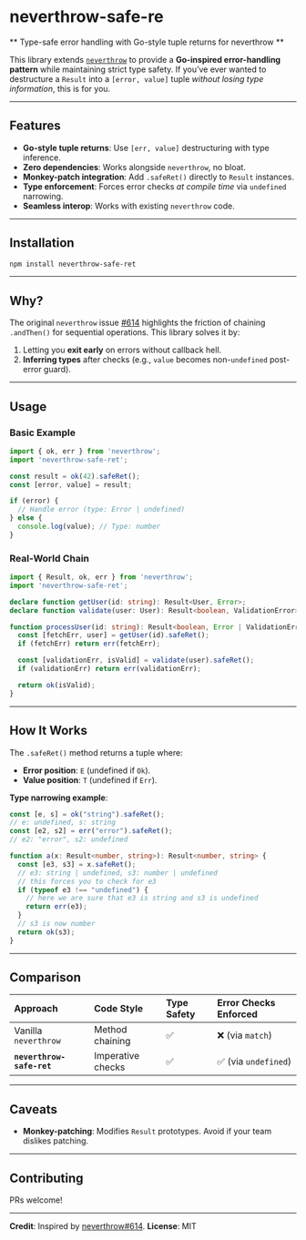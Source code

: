 # neverthrow-safe-re
** Type-safe error handling with Go-style tuple returns for neverthrow **

This library extends [`neverthrow`](https://github.com/supermacro/neverthrow) to provide a **Go-inspired error-handling pattern** while maintaining strict type safety. If you’ve ever wanted to destructure a `Result` into a `[error, value]` tuple *without losing type information*, this is for you.

---

## **Features**

- **Go-style tuple returns**: Use `[err, value]` destructuring with type inference.
- **Zero dependencies**: Works alongside `neverthrow`, no bloat.
- **Monkey-patch integration**: Add `.safeRet()` directly to `Result` instances.
- **Type enforcement**: Forces error checks *at compile time* via `undefined` narrowing.
- **Seamless interop**: Works with existing `neverthrow` code.

---

## **Installation**

```bash  
npm install neverthrow-safe-ret  
```

---

## **Why?**

The original `neverthrow` issue [\#614](https://github.com/supermacro/neverthrow/issues/614) highlights the friction of chaining `.andThen()` for sequential operations. This library solves it by:

1. Letting you **exit early** on errors without callback hell.
2. **Inferring types** after checks (e.g., `value` becomes non-`undefined` post-error guard).

---

## **Usage**

### Basic Example

```typescript  
import { ok, err } from 'neverthrow';  
import 'neverthrow-safe-ret';  

const result = ok(42).safeRet();  
const [error, value] = result;  

if (error) {  
  // Handle error (type: Error | undefined)  
} else {  
  console.log(value); // Type: number  
}  
```


### Real-World Chain

```typescript  
import { Result, ok, err } from 'neverthrow';  
import 'neverthrow-safe-ret';  

declare function getUser(id: string): Result<User, Error>;  
declare function validate(user: User): Result<boolean, ValidationError>;  

function processUser(id: string): Result<boolean, Error | ValidationError> {  
  const [fetchErr, user] = getUser(id).safeRet();  
  if (fetchErr) return err(fetchErr);  

  const [validationErr, isValid] = validate(user).safeRet();  
  if (validationErr) return err(validationErr);  

  return ok(isValid);  
}  
```

---

## **How It Works**

The `.safeRet()` method returns a tuple where:

- **Error position**: `E` (undefined if `Ok`).
- **Value position**: `T` (undefined if `Err`).

**Type narrowing example**:

```typescript  
const [e, s] = ok("string").safeRet();
// e: undefined, s: string
const [e2, s2] = err("error").safeRet();
// e2: "error", s2: undefined

function a(x: Result<number, string>): Result<number, string> {
  const [e3, s3] = x.safeRet();
  // e3: string | undefined, s3: number | undefined
  // this forces you to check for e3
  if (typeof e3 !== "undefined") {
    // here we are sure that e3 is string and s3 is undefined
    return err(e3);
  }
  // s3 is now number
  return ok(s3);
}
```

---

## **Comparison**

| Approach | Code Style | Type Safety | Error Checks Enforced |
| :-- | :-- | :-- | :-- |
| Vanilla `neverthrow` | Method chaining | ✅ | ❌ (via `match`) |
| **`neverthrow-safe-ret`** | Imperative checks | ✅ | ✅ (via `undefined`) |

---

## **Caveats**

- **Monkey-patching**: Modifies `Result` prototypes. Avoid if your team dislikes patching.

---

## **Contributing**

PRs welcome!

---

**Credit**: Inspired by [neverthrow\#614](https://github.com/supermacro/neverthrow/issues/614).
**License**: MIT
